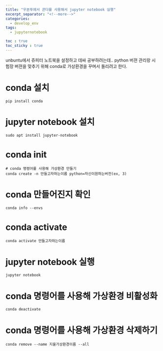 ```yaml
---
title: "우분투에서 콘다를 사용해서 jupyter notebook 실행"
excerpt_separator: "<!--more-->"
categories:
  - develop_env
tags:
  - jupyternotebook

toc : true
toc_sticky : true
---
```


unbuntu에서 쥬피터 노트북을 설정하고 데싸 공부하려는데.. 
python 버젼 관리랑 시험장 버젼을 맞추기 위해 conda로 가상환경을 꾸며서 돌리려고 한다.

# conda 설치
```
pip install conda
```
# jupyter notebook 설치
```
sudo apt install jupyter-notebook
```
# conda init
```
# conda 명령어를 사용해 가상환경 만들기
conda create -n 만들고자하는이름 python=자신이원하는버전(ex, 3) 
```

# conda 만들어진지 확인
```
conda info --envs
```

# conda activate
```
conda activate 만들고자하는이름
```

# jupyter notebook 실행
```
jupyter notebook
```

# conda 명령어를 사용해 가상환경 비활성화
```
conda deactivate
```

# conda 명령어를 사용해 가상환경 삭제하기
```
conda remove --name 지울가상환경이름 --all
```
